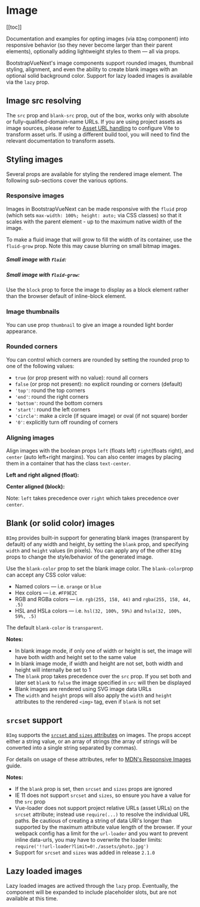 # Image

<ClientOnly>
  <Teleport to=".bd-toc">

[[toc]]

  </Teleport>
</ClientOnly>

<div class="lead mb-5">

Documentation and examples for opting images (via `BImg` component) into responsive behavior (so they never become larger than their parent elements), optionally adding lightweight styles to them — all via props.

</div>

BootstrapVueNext's image components support rounded images, thumbnail styling, alignment, and even the
ability to create blank images with an optional solid background color. Support for lazy loaded
images is available via the `lazy` prop.

## Image src resolving

The `src` prop and `blank-src` prop, out of the box, works only with absolute or fully-qualified-domain-name URLs. If you are using project assets as image sources, please refer to [Asset URL handling](https://github.com/vitejs/vite-plugin-vue/tree/main/packages/plugin-vue#asset-url-handling) to configure Vite to transform asset urls. If using a different build tool, you will need to find the relevant documentation to transform assets.

## Styling images

Several props are available for styling the rendered image element. The following sub-sections cover
the various options.

### Responsive images

Images in BootstrapVueNext can be made responsive with the `fluid` prop (which sets
`max-width: 100%; height: auto;` via CSS classes) so that it scales with the parent element - up to
the maximum native width of the image.

<HighlightCard>
  <BImg src="https://picsum.photos/1024/400/?image=41" fluid alt="Responsive image" />
  <template #html>

```vue-html
<BImg src="https://picsum.photos/1024/400/?image=41" fluid alt="Responsive image" />
```

  </template>
</HighlightCard>

To make a fluid image that will grow to fill the width of its container, use the `fluid-grow` prop.
Note this may cause blurring on small bitmap images.

<HighlightCard>
  <h5>Small image with <code>fluid</code>:</h5>
  <BImg src="https://picsum.photos/300/150/?image=41" fluid alt="Fluid image" />
  <h5 class="my-3">Small image with <code>fluid-grow</code>:</h5>
  <BImg src="https://picsum.photos/300/150/?image=41" fluid-grow alt="Fluid-grow image" />
  <template #html>

```vue-html
<h5>Small image with <code>fluid</code>:</h5>
<BImg src="https://picsum.photos/300/150/?image=41" fluid alt="Fluid image" />
<h5 class="my-3">Small image with <code>fluid-grow</code>:</h5>
<BImg src="https://picsum.photos/300/150/?image=41" fluid-grow alt="Fluid-grow image" />
```

  </template>
</HighlightCard>

Use the `block` prop to force the image to display as a block element rather than the browser
default of inline-block element.

### Image thumbnails

You can use prop `thumbnail` to give an image a rounded light border appearance.

<HighlightCard>
  <BRow>
    <BCol>
      <BImg thumbnail fluid src="https://picsum.photos/250/250/?image=54" alt="Image 1" />
    </BCol>
    <BCol>
      <BImg thumbnail fluid src="https://picsum.photos/250/250/?image=58" alt="Image 2" />
    </BCol>
    <BCol>
      <BImg thumbnail fluid src="https://picsum.photos/250/250/?image=59" alt="Image 3" />
    </BCol>
  </BRow>
  <template #html>

```vue-html
<BRow>
  <BCol>
    <BImg thumbnail fluid src="https://picsum.photos/250/250/?image=54" alt="Image 1" />
  </BCol>
  <BCol>
    <BImg thumbnail fluid src="https://picsum.photos/250/250/?image=58" alt="Image 2" />
  </BCol>
  <BCol>
    <BImg thumbnail fluid src="https://picsum.photos/250/250/?image=59" alt="Image 3" />
  </BCol>
</BRow>
```

  </template>
</HighlightCard>

### Rounded corners

You can control which corners are rounded by setting the rounded prop to one of the following
values:

- `true` (or prop present with no value): round all corners
- `false` (or prop not present): no explicit rounding or corners (default)
- `'top'`: round the top corners
- `'end'`: round the right corners
- `'bottom'`: round the bottom corners
- `'start'`: round the left corners
- `'circle'`: make a circle (if square image) or oval (if not square) border
- `'0'`: explicitly turn off rounding of corners

<HighlightCard>
  <div class="d-flex gap-2">
    <BImg v-bind="mainProps" rounded alt="Rounded image" />
    <BImg v-bind="mainProps" rounded="top" alt="Top-rounded image" />
    <BImg v-bind="mainProps" rounded="end" alt="Right-rounded image" />
    <BImg v-bind="mainProps" rounded="bottom" alt="Bottom-rounded image" />
    <BImg v-bind="mainProps" rounded="start" alt="Left-rounded image" />
    <BImg v-bind="mainProps" rounded="circle" alt="Circle image" />
    <BImg v-bind="mainProps" rounded="0" alt="Not rounded image" />
  </div>
  <template #html>

```vue
<template>
  <BImg v-bind="mainProps" rounded alt="Rounded image" />
  <BImg v-bind="mainProps" rounded="top" alt="Top-rounded image" />
  <BImg v-bind="mainProps" rounded="end" alt="Right-rounded image" />
  <BImg v-bind="mainProps" rounded="bottom" alt="Bottom-rounded image" />
  <BImg v-bind="mainProps" rounded="start" alt="Left-rounded image" />
  <BImg v-bind="mainProps" rounded="circle" alt="Circle image" />
  <BImg v-bind="mainProps" rounded="0" alt="Not rounded image" />
</template>

<script setup lang="ts">
const mainProps = {
  blank: true,
  blankColor: '#777',
  width: 75,
  height: 75,
  class: 'm1',
}
</script>
```

  </template>
</HighlightCard>

### Aligning images

Align images with the boolean props `left` (floats left) `right`(floats right), and `center` (auto
left+right margins). You can also center images by placing them in a container that has the class
`text-center`.

**Left and right aligned (float):**

<HighlightCard>
  <div class="clearfix">
    <BImg left src="https://picsum.photos/125/125/?image=58" alt="Left image" />
    <BImg right src="https://picsum.photos/125/125/?image=58" alt="Right image" />
  </div>
  <template #html>

```vue-html
<BImg left src="https://picsum.photos/125/125/?image=58" alt="Left image" />
<BImg right src="https://picsum.photos/125/125/?image=58" alt="Right image" />
```

  </template>
</HighlightCard>

**Center aligned (block):**

<HighlightCard>
  <BImg center src="https://picsum.photos/125/125/?image=58" alt="Center image" />
  <template #html>

```vue-html
<BImg center src="https://picsum.photos/125/125/?image=58" alt="Center image" />
```

  </template>
</HighlightCard>

Note: `left` takes precedence over `right` which takes precedence over `center`.

## Blank (or solid color) images

`BImg` provides built-in support for generating blank images (transparent by default) of any
width and height, by setting the `blank` prop, and specifying `width` and `height` values (in
pixels). You can apply any of the other `BImg` props to change the style/behavior of the
generated image.

Use the `blank-color` prop to set the blank image color. The `blank-color`prop can accept any CSS
color value:

- Named colors — i.e. `orange` or `blue`
- Hex colors — i.e. `#FF9E2C`
- RGB and RGBa colors — i.e. `rgb(255, 158, 44)` and `rgba(255, 158, 44, .5)`
- HSL and HSLa colors — i.e. `hsl(32, 100%, 59%)` and `hsla(32, 100%, 59%, .5)`

The default `blank-color` is `transparent`.

<HighlightCard>
  <div class="d-flex gap-2">
    <BImg v-bind="propsTr" alt="Transparent image" />
    <BImg v-bind="propsTr" blank-color="#777" alt="HEX shorthand color image (#777)" />
    <BImg v-bind="propsTr" blank-color="red" alt="Named color image (red)" />
    <BImg v-bind="propsTr" blank-color="black" alt="Named color image (black)" />
    <BImg v-bind="propsTr" blank-color="#338833" alt="HEX color image" />
    <BImg v-bind="propsTr" blank-color="rgba(128, 255, 255, 0.5)" alt="RGBa color image" />
    <BImg v-bind="propsTr" blank-color="#88f" alt="HEX shorthand color (#88f)" />
  </div>
  <template #html>

```vue
<template>
  <BImg v-bind="propsTr" alt="Transparent image" />
  <BImg v-bind="propsTr" blank-color="#777" alt="HEX shorthand color image (#777)" />
  <BImg v-bind="propsTr" blank-color="red" alt="Named color image (red)" />
  <BImg v-bind="propsTr" blank-color="black" alt="Named color image (black)" />
  <BImg v-bind="propsTr" blank-color="#338833" alt="HEX color image" />
  <BImg v-bind="propsTr" blank-color="rgba(128, 255, 255, 0.5)" alt="RGBa color image" />
  <BImg v-bind="propsTr" blank-color="#88f" alt="HEX shorthand color (#88f)" />
</template>

<script setup lang="ts">
const propsTr = {
  blank: true,
  width: 75,
  height: 75,
  class: 'm1',
}
</script>
```

  </template>
</HighlightCard>

**Notes:**

- In blank image mode, if only one of width or height is set, the image will have both width and
  height set to the same value
- In blank image mode, if width and height are not set, both width and height will internally be set
  to 1
- The `blank` prop takes precedence over the `src` prop. If you set both and later set `blank` to
  `false` the image specified in `src` will then be displayed
- Blank images are rendered using SVG image data URLs
- The `width` and `height` props will also apply the `width` and `height` attributes to the rendered
  `<img>` tag, even if `blank` is not set

## `srcset` support

`BImg` supports the
[`srcset` and `sizes` attributes](https://developer.mozilla.org/en-US/docs/Web/HTML/Element/img#attr-srcset)
on images. The props accept either a string value, or an array of strings (the array of strings will
be converted into a single string separated by commas).

For details on usage of these attributes, refer to
[MDN's Responsive Images](https://developer.mozilla.org/en-US/docs/Learn/HTML/Multimedia_and_embedding/Responsive_images)
guide.

**Notes:**

- If the `blank` prop is set, then `srcset` and `sizes` props are ignored
- IE 11 does not support `srcset` and `sizes`, so ensure you have a value for the `src` prop
- Vue-loader does not support project relative URLs (asset URLs) on the `srcset` attribute; instead
  use `require(...)` to resolve the individual URL paths. Be cautious of creating a string of data
  URI's longer than supported by the maximum attribute value length of the browser. If your webpack
  config has a limit for the `url-loader` and you want to prevent inline data-urls, you may have to
  overwrite the loader limits: `require('!!url-loader?limit=0!./assets/photo.jpg')`
- Support for `srcset` and `sizes` was added in release `2.1.0`

## Lazy loaded images

Lazy loaded images are actived through the `lazy` prop. Eventually, the component will be expanded to include placeholder slots, but are not available at this time.

<ComponentReference :data="data" />

<script setup lang="ts">
import {data} from '../../data/components/image.data'
import ComponentReference from '../../components/ComponentReference.vue'
import HighlightCard from '../../components/HighlightCard.vue'
import {BRow, BCol, BCard, BCardBody, BImg} from 'bootstrap-vue-next'
import {ref, computed} from 'vue'

const mainProps = {blank: true, blankColor: '#777', width: 75, height: 75, class: 'm1'}
const propsTr = {blank: true, width: 75, height: 75, class: 'm1'}
</script>
